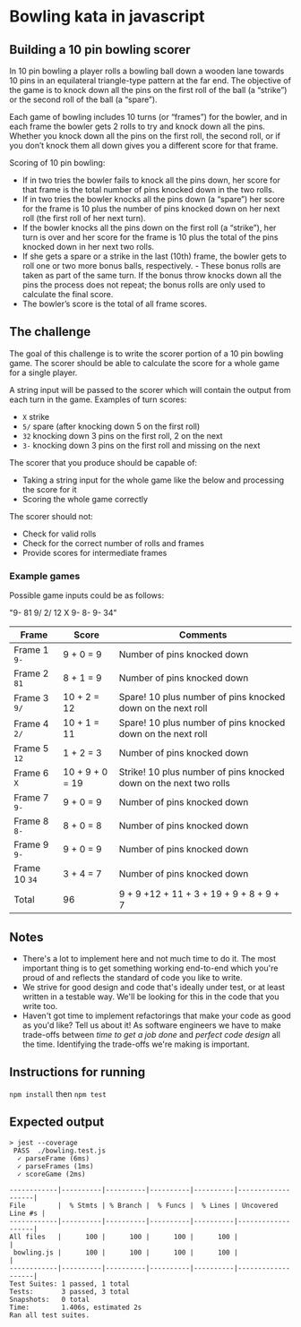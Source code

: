 # Bowling kata in javascript

## Building a 10 pin bowling scorer

In 10 pin bowling a player rolls a bowling ball down a wooden lane towards 10 pins in an equilateral triangle-type pattern at the far end. The objective of the game is to knock down all the pins on the first roll of the ball (a “strike”) or the second roll of the ball (a “spare”). 

Each game of bowling includes 10 turns (or “frames”) for the bowler, and in each frame the bowler gets 2 rolls to try and knock down all the pins. Whether you knock down all the pins on the first roll, the second roll, or if you don’t knock them all down gives you a different score for that frame.

Scoring of 10 pin bowling:
- If in two tries the bowler fails to knock all the pins down, her score for that frame is the total number of pins knocked down in the two rolls.
- If in two tries the bowler knocks all the pins down (a “spare”) her score for the frame is 10 plus the number of pins knocked down on her next roll (the first roll of her next turn).
- If the bowler knocks all the pins down on the first roll (a “strike”), her turn is over and her score for the frame is 10 plus the total of the pins knocked down in her next two rolls.
- If she gets a spare or a strike in the last (10th) frame, the bowler gets to roll one or two more bonus balls, respectively. - These bonus rolls are taken as part of the same turn. If the bonus throw knocks down all the pins the process does not repeat; the bonus rolls are only used to calculate the final score.
- The bowler’s score is the total of all frame scores.

## The challenge
The goal of this challenge is to write the scorer portion of a 10 pin bowling game. The scorer should be able to calculate the score for a whole game for a single player.

A string input will be passed to the scorer which will contain the output from each turn in the game. Examples of turn scores:

- `X`  strike
- `5/` spare (after knocking down 5 on the first roll)
- `32` knocking down 3 pins on the first roll, 2 on the next
- `3-` knocking down 3 pins on the first roll and missing on the next

The scorer that you produce should be capable of:
- Taking a string input for the whole game like the below and processing the score for it
- Scoring the whole game correctly

The scorer should not:
- Check for valid rolls
- Check for the correct number of rolls and frames
- Provide scores for intermediate frames

### Example games

Possible game inputs could be as follows:

&quot;9- 81 9/ 2/ 12 X 9- 8- 9- 34&quot;

| Frame | Score | Comments|
| --- | --- | --- |
| Frame 1 `9-` | 9 + 0 = 9 | Number of pins knocked down |
| Frame 2 `81` | 8 + 1 = 9 | Number of pins knocked down |
| Frame 3 `9/` | 10 + 2 = 12 | Spare! 10 plus number of pins knocked down on the next roll |
| Frame 4 `2/` | 10 + 1 = 11 | Spare! 10 plus number of pins knocked down on the next roll |
| Frame 5 `12` | 1 + 2 = 3 | Number of pins knocked down |
| Frame 6 `X` | 10 + 9 + 0 = 19 | Strike! 10 plus number of pins knocked down on the next two rolls |
| Frame 7 `9-` | 9 + 0 = 9 | Number of pins knocked down |
| Frame 8 `8-` | 8 + 0 = 8 | Number of pins knocked down |
| Frame 9 `9-` | 9 + 0 = 9 | Number of pins knocked down |
| Frame 10 `34` | 3 + 4 = 7 | Number of pins knocked down |
| Total | 96 | 9 + 9 +12 + 11 + 3 + 19 + 9 + 8 + 9 + 7 |

## Notes

- There's a lot to implement here and not much time to do it. The most important thing is to get something working end-to-end which you're proud of and reflects the standard of code you like to write.
- We strive for good design and code that's ideally under test, or at least written in a testable way. We'll be looking for this in the code that you write too.
- Haven't got time to implement refactorings that make your code as good as you'd like? Tell us about it! As software engineers we have to make trade-offs between _time to get a job done_ and _perfect code design_ all the time. Identifying the trade-offs we're making is important.

## Instructions for running

`npm install` then `npm test`

## Expected output

```
> jest --coverage
 PASS  ./bowling.test.js
  ✓ parseFrame (6ms)
  ✓ parseFrames (1ms)
  ✓ scoreGame (2ms)

------------|----------|----------|----------|----------|-------------------|
File        |  % Stmts | % Branch |  % Funcs |  % Lines | Uncovered Line #s |
------------|----------|----------|----------|----------|-------------------|
All files   |      100 |      100 |      100 |      100 |                   |
 bowling.js |      100 |      100 |      100 |      100 |                   |
------------|----------|----------|----------|----------|-------------------|
Test Suites: 1 passed, 1 total
Tests:       3 passed, 3 total
Snapshots:   0 total
Time:        1.406s, estimated 2s
Ran all test suites.
```
